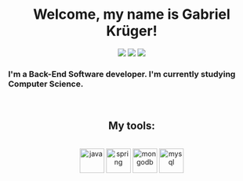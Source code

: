 <div align="center">
    <h1>Welcome, my name is Gabriel Krüger!</h1>
<a href="https://www.linkedin.com/in/gabriel-kruger-8b57a1224/"><img src="https://img.shields.io/badge/LinkedIn-0077B5?style=for-the-badge&logo=linkedin&logoColor=white"/></a>
<a href="mailto:krugergabriel278@gmail.com"/><img src="https://img.shields.io/badge/Gmail-D14836?style=for-the-badge&logo=gmail&logoColor=white"/></a>
<img src="https://dcbadge.vercel.app/api/shield/400131390294982657"/>
</div>
  

    
### I'm a Back-End Software developer. I'm currently studying Computer Science.
<br/>
 
 <div align="center">
    <h2> My tools: </h2>
    </div>
 
<div align="center" valign="top" style="display: inline_block" ><br/>
 <img align="center" alt="java" height="50" width="50" src = "https://cdn.jsdelivr.net/gh/devicons/devicon/icons/java/java-original.svg" /> 
 <img align="center" alt="spring" height="50" width="50" src = "https://cdn.jsdelivr.net/gh/devicons/devicon/icons/spring/spring-original.svg"/>
 <img align="center" alt="mongodb" height="50" width="50" src = "https://cdn.jsdelivr.net/gh/devicons/devicon/icons/mongodb/mongodb-plain.svg" /> 
 <img align="center" alt="mysql" height="50" width="50" src = "https://cdn.jsdelivr.net/gh/devicons/devicon/icons/mysql/mysql-original.svg"/>
</div>
 



    
    
